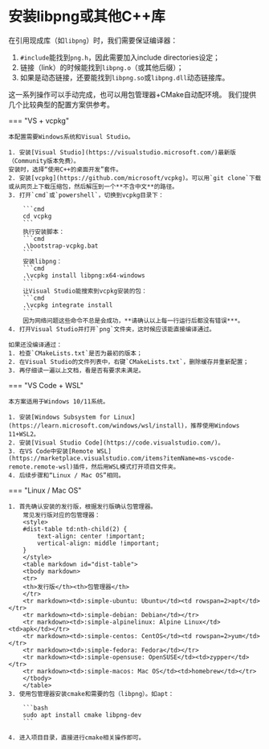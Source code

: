 # 安装libpng或其他C++库

在引用现成库（如`libpng`）时，我们需要保证编译器：

1. `#include`能找到`png.h`，因此需要加入include directories设定；
2. 链接（link）的时候能找到`libpng.o`（或其他后缀）；
3. 如果是动态链接，还要能找到`libpng.so`或`libpng.dll`动态链接库。

这一系列操作可以手动完成，也可以用包管理器+CMake自动配环境。
我们提供几个比较典型的配置方案供参考。

=== "VS + vcpkg"

    本配置需要Windows系统和Visual Studio。
 
    1. 安装[Visual Studio](https://visualstudio.microsoft.com/)最新版（Community版本免费）。
    安装时，选择“使用C++的桌面开发”套件。
    2. 安装[vcpkg](https://github.com/microsoft/vcpkg)。可以用`git clone`下载或从网页上下载压缩包，然后解压到一个**不含中文**的路径。
    3. 打开`cmd`或`powershell`，切换到vcpkg目录下：

        ```cmd
        cd vcpkg
        ```
        执行安装脚本：
        ```cmd
        .\bootstrap-vcpkg.bat
        ```
        安装libpng：
        ```cmd 
        .\vcpkg install libpng:x64-windows
        ```
        让Visual Studio能搜索到vcpkg安装的包：
        ```cmd
        .\vcpkg integrate install
        ```
        因为网络问题这些命令不总是会成功，**请确认以上每一行运行后都没有错误***。
    4. 打开Visual Studio并打开`png`文件夹，这时候应该能直接编译通过。

    如果还没编译通过：
    1. 检查`CMakeLists.txt`是否为最初的版本；
    2. 在Visual Studio的文件列表中，右键`CMakeLists.txt`，删除缓存并重新配置；
    3. 再仔细读一遍以上文档，看是否有要求未满足。

=== "VS Code + WSL"

    本方案适用于Windows 10/11系统。

    1. 安装[Windows Subsystem for Linux](https://learn.microsoft.com/windows/wsl/install)，推荐使用Windows 11+WSL2。
    2. 安装[Visual Studio Code](https://code.visualstudio.com/)。
    3. 在VS Code中安装[Remote WSL](https://marketplace.visualstudio.com/items?itemName=ms-vscode-remote.remote-wsl)插件，然后用WSL模式打开项目文件夹。
    4. 后续步骤和“Linux / Mac OS”相同。

=== "Linux / Mac OS"

    1. 首先确认安装的发行版，根据发行版确认包管理器。
        常见发行版对应的包管理器：
        <style>
        #dist-table td:nth-child(2) {
            text-align: center !important;
            vertical-align: middle !important;
        }
        </style>
        <table markdown id="dist-table">
        <tbody markdown>
        <tr>
        <th>发行版</th><th>包管理器</th>
        </tr>
        <tr markdown><td>:simple-ubuntu: Ubuntu</td><td rowspan=2>apt</td></tr>
        <tr markdown><td>:simple-debian: Debian</td></tr>
        <tr markdown><td>:simple-alpinelinux: Alpine Linux</td><td>apk</td></tr>
        <tr markdown><td>:simple-centos: CentOS</td><td rowspan=2>yum</td></tr>
        <tr markdown><td>:simple-fedora: Fedora</td></tr>
        <tr markdown><td>:simple-opensuse: OpenSUSE</td><td>zypper</td></tr>
        <tr markdown><td>:simple-macos: Mac OS</td><td>homebrew</td></tr>
        </tbody>
        </table>
    3. 使用包管理器安装cmake和需要的包（libpng）。如apt：

        ```bash
        sudo apt install cmake libpng-dev
        ```

    4. 进入项目目录，直接进行cmake相关操作即可。
